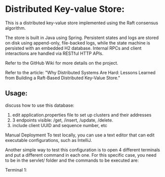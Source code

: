 # Distributed Key-value Store:
This is a distributed key-value store implemented using the Raft consensus algorithm.

The store is built in Java using Spring. Persistent states and logs are stored on disk using append-only, file-backed logs, while the state machine is persisted with an embedded H2 database. Internal RPCs and client interactions are handled via RESTful HTTP APIs.

Refer to the GitHub Wiki for more details on the project.

Refer to the article: "Why Distributed Systems Are Hard: Lessons Learned from Building a Raft-Based Distributed Key-Value Store."

## Usage:
discuss how to use this database:
1. edit application.properties file to set up clusters and their addresses
2. 3 endpoints visible: /get, /insert, /update, /delete.
3. include client UUID and sequence number, etc

Manual Deployment
To test locally, you can use a text editor that can edit executable configurations, such as IntelliJ.

Another simple way to test this configuration is to open 4 different terminals and put a different command in each one. For this specific case, you need to be in the servlet/ folder and the commands to be executed are:

Terminal 1:
